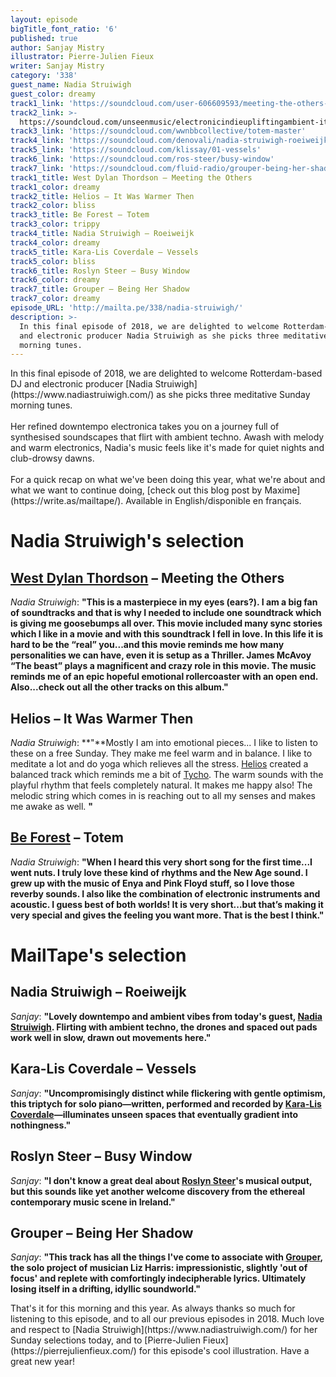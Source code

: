 ```yaml
---
layout: episode
bigTitle_font_ratio: '6'
published: true
author: Sanjay Mistry
illustrator: Pierre-Julien Fieux
writer: Sanjay Mistry
category: '338'
guest_name: Nadia Struiwigh
guest_color: dreamy
track1_link: 'https://soundcloud.com/user-606609593/meeting-the-others-split-sondtrak'
track2_link: >-
  https://soundcloud.com/unseenmusic/electronicindieupliftingambient-it-was-warmer-then
track3_link: 'https://soundcloud.com/wwnbbcollective/totem-master'
track4_link: 'https://soundcloud.com/denovali/nadia-struiwigh-roeiweijk'
track5_link: 'https://soundcloud.com/klissay/01-vessels'
track6_link: 'https://soundcloud.com/ros-steer/busy-window'
track7_link: 'https://soundcloud.com/fluid-radio/grouper-being-her-shadow'
track1_title: West Dylan Thordson – Meeting the Others
track1_color: dreamy
track2_title: Helios – It Was Warmer Then
track2_color: bliss
track3_title: Be Forest – Totem
track3_color: trippy
track4_title: Nadia Struiwigh – Roeiweijk
track4_color: dreamy
track5_title: Kara-Lis Coverdale – Vessels
track5_color: bliss
track6_title: Roslyn Steer – Busy Window
track6_color: dreamy
track7_title: Grouper – Being Her Shadow
track7_color: dreamy
episode_URL: 'http://mailta.pe/338/nadia-struiwigh/'
description: >-
  In this final episode of 2018, we are delighted to welcome Rotterdam-based DJ
  and electronic producer Nadia Struiwigh as she picks three meditative Sunday
  morning tunes.
---
```

<p id="introduction">In this final episode of 2018, we are delighted to welcome Rotterdam-based DJ and electronic producer [Nadia Struiwigh](https://www.nadiastruiwigh.com/) as she picks three meditative Sunday morning tunes.
<br><br>
Her refined downtempo electronica takes you on a journey full of synthesised soundscapes that flirt with ambient techno. Awash with melody and warm electronics, Nadia's music feels like it's made for quiet nights and club-drowsy dawns.
<br><br>
For a quick recap on what we've been doing this year, what we're about and what we want to continue doing, [check out this blog post by Maxime](https://write.as/mailtape/). Available in English/disponible en français.</p>


# Nadia Struiwigh's selection

## [West Dylan Thordson](https://en.wikipedia.org/wiki/West_Dylan_Thordson) – Meeting the Others
_Nadia Struiwigh_: **"**This is a masterpiece in my eyes (ears?). I am a big fan of soundtracks and that is why I needed to include one soundtrack which is giving me goosebumps all over. This movie included many sync stories which I like in a movie and with this soundtrack I fell in love. In this life it is hard to be the “real” you...and this movie reminds me how many personalities we can have, even it is setup as a Thriller. James McAvoy “The beast” plays a magnificent and crazy role in this movie. The music reminds me of an epic hopeful emotional rollercoaster with an open end. Also...check out all the other tracks on this album.**"**

## Helios – It Was Warmer Then
_Nadia Struiwigh_: **"**Mostly I am into emotional pieces... I like to listen to these on a free Sunday. They make me feel warm and in balance. I like to meditate a lot and do yoga which relieves all the stress. [Helios](https://www.unseen-music.com/) created a balanced track which reminds me a bit of [Tycho](http://tychomusic.com/). The warm sounds with the playful rhythm that feels completely natural. It makes me happy also! The melodic string which comes in is reaching out to all my senses and makes me awake as well. **"**

## [Be Forest](https://beforest.bandcamp.com/) – Totem
_Nadia Struiwigh_: **"**When I heard this very short song for the first time...I went nuts. I truly love these kind of rhythms and the New Age sound. I grew up with the music of Enya and Pink Floyd stuff, so I love those reverby sounds. I also like the combination of electronic instruments and acoustic. I guess best of both worlds! It is very short...but that’s making it very special and gives the feeling you want more. That is the best I think.**"**


# MailTape's selection

## Nadia Struiwigh – Roeiweijk
_Sanjay_: **"**Lovely downtempo and ambient vibes from today's guest, [Nadia Struiwigh](https://www.nadiastruiwigh.com/). Flirting with ambient techno, the drones and spaced out pads work well in slow, drawn out movements here.**"**

## Kara-Lis Coverdale – Vessels
_Sanjay_: **"**Uncompromisingly distinct while flickering with gentle optimism, this triptych for solo piano—written, performed and recorded by [Kara-Lis Coverdale](https://soundcloud.com/klissay)—illuminates unseen spaces that eventually gradient into nothingness.**"**

## Roslyn Steer – Busy Window
_Sanjay_: **"**I don't know a great deal about [Roslyn Steer](https://soundcloud.com/ros-steer)'s musical output, but this sounds like yet another welcome discovery from the ethereal contemporary music scene in Ireland.**"**

## Grouper – Being Her Shadow
_Sanjay_: **"**This track has all the things I've come to associate with [Grouper](http://www.repeatingpattern.com/), the solo project of musician Liz Harris: impressionistic, slightly 'out of focus' and replete with comfortingly indecipherable lyrics. Ultimately losing itself in a drifting, idyllic soundworld.**"**


<p id="outroduction">That's it for this morning and this year. As always thanks so much for listening to this episode, and to all our previous episodes in 2018. Much love and respect to [Nadia Struiwigh](https://www.nadiastruiwigh.com/) for her Sunday selections today, and to [Pierre-Julien Fieux](https://pierrejulienfieux.com/) for this episode's cool illustration. Have a great new year!</p>
